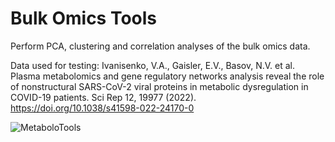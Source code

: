 # Bulk Omics Tools
Perform PCA, clustering and correlation analyses of the bulk omics data.

Data used for testing:
Ivanisenko, V.A., Gaisler, E.V., Basov, N.V. et al. Plasma metabolomics and gene regulatory networks analysis reveal the role of nonstructural SARS-CoV-2 viral proteins in metabolic dysregulation in COVID-19 patients. Sci Rep 12, 19977 (2022). 
https://doi.org/10.1038/s41598-022-24170-0

![MetaboloTools](https://github.com/user-attachments/assets/f0b29bb3-3e89-4c47-bfd4-d3a6ea73a4f9)

